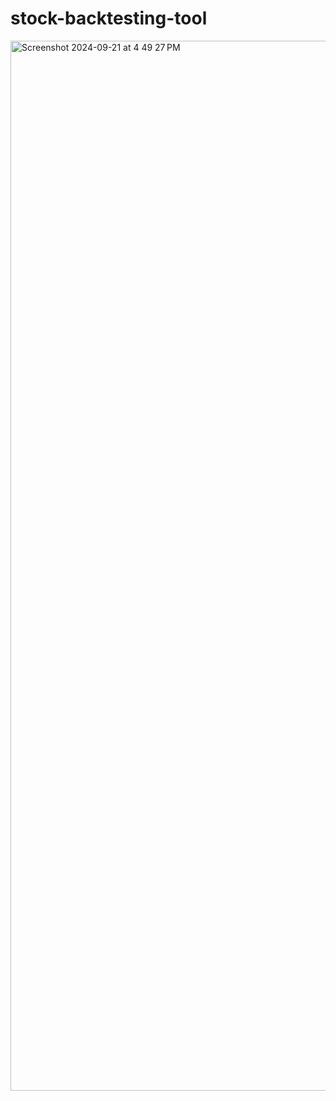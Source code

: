 # stock-backtesting-tool
<img width="1680" alt="Screenshot 2024-09-21 at 4 49 27 PM" src="https://github.com/user-attachments/assets/dde5dd41-95ce-4015-838f-54b9620acd74">
